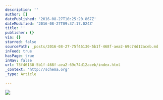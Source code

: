 ```yaml
---
description: ''
author: []
datePublished: '2016-08-27T10:25:20.867Z'
dateModified: '2016-08-27T09:37:17.024Z'
title: ''
publisher: {}
via: {}
starred: false
sourcePath: _posts/2016-08-27-75f46130-5b1f-468f-aea2-69c74d12aceb.md
inFeed: true
hasPage: true
inNav: false
url: 75f46130-5b1f-468f-aea2-69c74d12aceb/index.html
_context: 'http://schema.org'
_type: Article

---
```

![](https://the-grid-user-content.s3-us-west-2.amazonaws.com/47815ef6-f787-416e-bfaa-b06c537151fe.jpg)